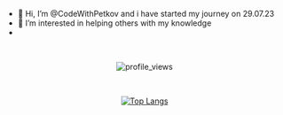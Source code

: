- 👋 Hi, I’m @CodeWithPetkov and i have started my journey on 29.07.23
- 👀 I’m interested in helping others with my knowledge
- 


<br><p align="center">![profile_views](https://komarev.com/ghpvc/?username=your-github-codewithpetkov&color=blueviolet)</div></p>
<br><p align="center" >[![Top Langs](https://github-readme-stats.vercel.app/api/top-langs/?username=codewithpetkov&layout=compact&theme=onedark&hide_border=true)](https://github.com/anuraghazra/github-readme-stats)</p></br>
